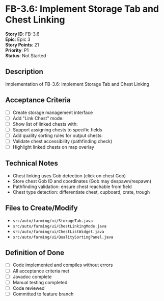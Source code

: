 # FB-3.6: Implement Storage Tab and Chest Linking

**Story ID**: FB-3.6  
**Epic**: Epic 3  
**Story Points**: 21  
**Priority**: P1  
**Status**: Not Started  

## Description
Implementation of FB-3.6: Implement Storage Tab and Chest Linking

## Acceptance Criteria
- [ ] Create storage management interface
- [ ] Add "Link Chest" mode:
- [ ] Show list of linked chests with:
- [ ] Support assigning chests to specific fields
- [ ] Add quality sorting rules for output chests:
- [ ] Validate chest accessibility (pathfinding check)
- [ ] Highlight linked chests on map overlay

## Technical Notes
- Chest linking uses Gob detection (click on chest Gob)
- Store chest Gob ID and coordinates (Gob may despawn/respawn)
- Pathfinding validation: ensure chest reachable from field
- Chest type detection: differentiate chest, cupboard, crate, trough

## Files to Create/Modify
- `src/auto/farming/ui/StorageTab.java`
- `src/auto/farming/ui/ChestLinkingMode.java`
- `src/auto/farming/ui/ChestListWidget.java`
- `src/auto/farming/ui/QualitySortingPanel.java`

## Definition of Done
- [ ] Code implemented and compiles without errors
- [ ] All acceptance criteria met
- [ ] Javadoc complete
- [ ] Manual testing completed
- [ ] Code reviewed
- [ ] Committed to feature branch
